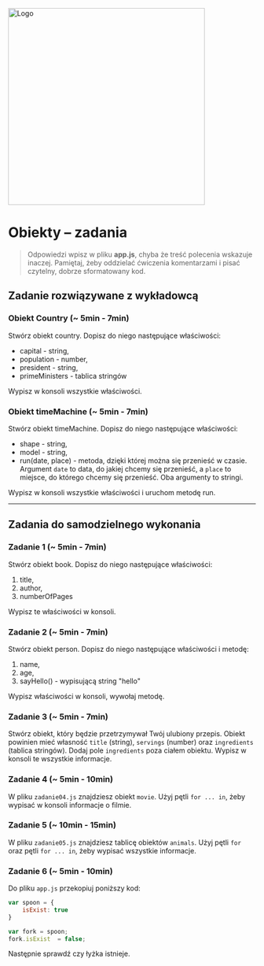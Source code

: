  <img alt="Logo" src="http://coderslab.pl/svg/logo-coderslab.svg" width="400">
 
 # Obiekty &ndash; zadania

> Odpowiedzi wpisz w pliku **app.js**, chyba że treść polecenia wskazuje inaczej.
Pamiętaj, żeby oddzielać ćwiczenia komentarzami i pisać czytelny, dobrze sformatowany kod.

## Zadanie rozwiązywane z wykładowcą

### Obiekt Country (~ 5min - 7min)

Stwórz obiekt country. Dopisz do niego następujące właściwości:

* capital - string, 
* population - number,
* president - string,
* primeMinisters - tablica stringów

Wypisz w konsoli wszystkie właściwości.

### Obiekt timeMachine (~ 5min - 7min)

Stwórz obiekt timeMachine. Dopisz do niego następujące właściwości:

* shape - string, 
* model - string,
* run(date, place) - metoda, dzięki której można się przenieść w czasie. Argument ```date``` to data, do jakiej chcemy się przenieść, a ```place``` to miejsce, do którego chcemy się przenieść. Oba argumenty to stringi. 

Wypisz w konsoli wszystkie właściwości i uruchom metodę run.

-------------------------------------------------------------------------------

## Zadania do samodzielnego wykonania

### Zadanie 1 (~ 5min - 7min)

Stwórz obiekt book. Dopisz do niego następujące właściwości:

1. title,
2. author,
3. numberOfPages

Wypisz te właściwości w konsoli.


### Zadanie 2 (~ 5min - 7min)

Stwórz obiekt person. Dopisz do niego następujące właściwości i metodę:

1. name,
2. age,
3. sayHello() - wypisującą string "hello"

Wypisz właściwości w konsoli, wywołaj metodę.


### Zadanie 3 (~ 5min - 7min)

Stwórz obiekt, który będzie przetrzymywał Twój ulubiony przepis. Obiekt powinien mieć własność ```title``` (string), ```servings``` (number) oraz ```ingredients``` (tablica stringów). Dodaj pole ```ingredients``` poza ciałem obiektu. Wypisz w konsoli te wszystkie informacje.

### Zadanie 4 (~ 5min - 10min)

W pliku ```zadanie04.js``` znajdziesz obiekt ```movie```. Użyj pętli ```for ... in```, żeby wypisać w konsoli informacje o filmie.


### Zadanie 5 (~ 10min - 15min)

W pliku ```zadanie05.js``` znajdziesz tablicę obiektów ```animals```. Użyj pętli ```for``` oraz pętli ```for ... in```, żeby wypisać wszystkie informacje.

### Zadanie 6 (~ 5min - 10min)

Do pliku ```app.js``` przekopiuj poniższy kod:

```JavaScript
var spoon = {
    isExist: true
}

var fork = spoon;
fork.isExist  = false;

```
Następnie sprawdź czy łyżka istnieje. 
